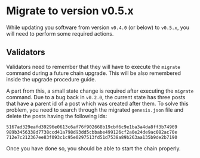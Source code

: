 # Migrate to version v0.5.x
While updating you software from version `v0.4.0` (or below) to `v0.5.x`, you will need to perform some required actions. 

## Validators
Validators need to remember that they will have to execute the `migrate` command during a future chain upgrade. This will be also remembered inside the upgrade procedure guide. 

A part from this, a small state change is required after executing the `migrate` command. Due to a bug back in `v0.2.0`, the current state has three posts that have a parent id of a post which was created after them. To solve this problem, you need to search through the migrated `genesis.json` file and delete the posts having the following ids: 

```
5167ad329eafd39296e0613c6af76f902668b19cbf6c9e1ba3a4da8ff3b74969
989b3456338d7738ccd41a798d93dd5cbbabe499126cf2a0e24de9ac082ac70e
712e7c212367ee83f093c1c95e0297513fd51d7538a89b263aa135b9de2b7190
``` 

Once you have done so, you should be able to start the chain properly. 
